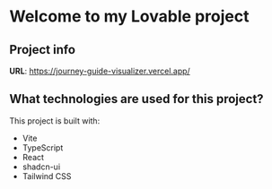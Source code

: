 # Welcome to my Lovable project

## Project info

**URL**: https://journey-guide-visualizer.vercel.app/

## What technologies are used for this project?

This project is built with:

- Vite
- TypeScript
- React
- shadcn-ui
- Tailwind CSS
